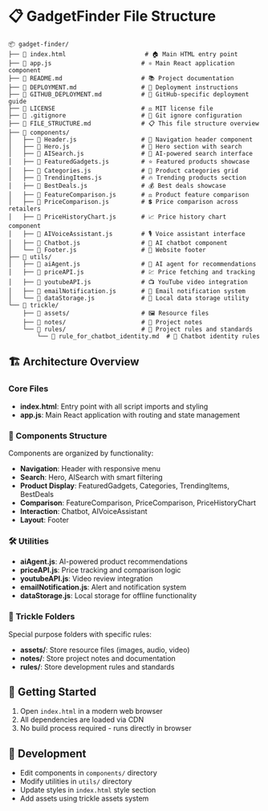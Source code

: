 # 📋 GadgetFinder File Structure

```
📦 gadget-finder/
├── 📄 index.html                      # 🏠 Main HTML entry point
├── 📄 app.js                         # ⚛️ Main React application component
├── 📄 README.md                      # 📚 Project documentation
├── 📄 DEPLOYMENT.md                  # 🚀 Deployment instructions
├── 📄 GITHUB_DEPLOYMENT.md           # 🐙 GitHub-specific deployment guide
├── 📄 LICENSE                        # ⚖️ MIT license file
├── 📄 .gitignore                     # 🚫 Git ignore configuration
├── 📄 FILE_STRUCTURE.md              # 📋 This file structure overview
├── 📁 components/
│   ├── 📄 Header.js                  # 🧭 Navigation header component
│   ├── 📄 Hero.js                    # 🎯 Hero section with search
│   ├── 📄 AISearch.js                # 🤖 AI-powered search interface
│   ├── 📄 FeaturedGadgets.js         # ⭐ Featured products showcase
│   ├── 📄 Categories.js              # 📂 Product categories grid
│   ├── 📄 TrendingItems.js           # 🔥 Trending products section
│   ├── 📄 BestDeals.js               # 💰 Best deals showcase
│   ├── 📄 FeatureComparison.js       # ⚖️ Product feature comparison
│   ├── 📄 PriceComparison.js         # 💲 Price comparison across retailers
│   ├── 📄 PriceHistoryChart.js       # 📈 Price history chart component
│   ├── 📄 AIVoiceAssistant.js        # 🎙️ Voice assistant interface
│   ├── 📄 Chatbot.js                 # 💬 AI chatbot component
│   └── 📄 Footer.js                  # 🦶 Website footer
├── 📁 utils/
│   ├── 📄 aiAgent.js                 # 🧠 AI agent for recommendations
│   ├── 📄 priceAPI.js                # 💹 Price fetching and tracking
│   ├── 📄 youtubeAPI.js              # 📺 YouTube video integration
│   ├── 📄 emailNotification.js       # 📧 Email notification system
│   └── 📄 dataStorage.js             # 💾 Local data storage utility
└── 📁 trickle/
    ├── 📁 assets/                    # 🖼️ Resource files
    ├── 📁 notes/                     # 📝 Project notes
    └── 📁 rules/                     # 📜 Project rules and standards
        └── 📄 rule_for_chatbot_identity.md  # 🤖 Chatbot identity rules
```

## 🏗️ Architecture Overview

### Core Files
- **index.html**: Entry point with all script imports and styling
- **app.js**: Main React application with routing and state management

### 📱 Components Structure
Components are organized by functionality:
- **Navigation**: Header with responsive menu
- **Search**: Hero, AISearch with smart filtering
- **Product Display**: FeaturedGadgets, Categories, TrendingItems, BestDeals
- **Comparison**: FeatureComparison, PriceComparison, PriceHistoryChart
- **Interaction**: Chatbot, AIVoiceAssistant
- **Layout**: Footer

### 🛠️ Utilities
- **aiAgent.js**: AI-powered product recommendations
- **priceAPI.js**: Price tracking and comparison logic
- **youtubeAPI.js**: Video review integration
- **emailNotification.js**: Alert and notification system
- **dataStorage.js**: Local storage for offline functionality

### 📁 Trickle Folders
Special purpose folders with specific rules:
- **assets/**: Store resource files (images, audio, video)
- **notes/**: Store project notes and documentation
- **rules/**: Store development rules and standards

## 🚀 Getting Started

1. Open `index.html` in a modern web browser
2. All dependencies are loaded via CDN
3. No build process required - runs directly in browser

## 🔧 Development

- Edit components in `components/` directory
- Modify utilities in `utils/` directory  
- Update styles in `index.html` style section
- Add assets using trickle assets system